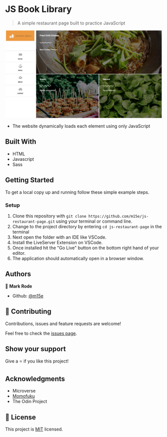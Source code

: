 # JS Book Library

> A simple restaurant page built to practice JavaScript

![screenshot](./screenshot.png)

- The website dynamically loads each element using only JavaScript

## Built With

- HTML
- Javascript
- Sass


## Getting Started

To get a local copy up and running follow these simple example steps.

### Setup

1.  Clone this repository with
    `git clone https://github.com/m15e/js-restaurant-page.git` using your terminal or command line.
2.  Change to the project directory by entering `cd js-restaurant-page` in the terminal
3.  Next open the folder with an IDE like VSCode.
4.  Install the LiveServer Extension on VSCode.
5.  Once installed hit the "Go Live" button on the bottom right hand of your editor.
6.  The application should automatically open in a browser window.


## Authors

👤 **Mark Rode**

- Github: [@m15e](https://github.com/m15e)


## 🤝 Contributing

Contributions, issues and feature requests are welcome!

Feel free to check the [issues page](issues/).

## Show your support

Give a ⭐️ if you like this project!

## Acknowledgments

- Microverse
- [Momofuku](https://momofuku.com/) 
- The Odin Project

## 📝 License

This project is [MIT](lic.url) licensed.